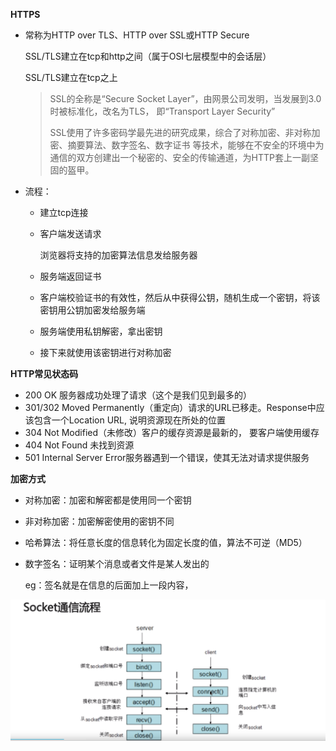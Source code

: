 **HTTPS**

- 常称为HTTP over TLS、HTTP over SSL或HTTP Secure

  SSL/TLS建立在tcp和http之间（属于OSI七层模型中的会话层）

  SSL/TLS建立在tcp之上

  > SSL的全称是“Secure Socket Layer”，由网景公司发明，当发展到3.0时被标准化，改名为TLS， 即“Transport Layer Security”
  >
  > SSL使用了许多密码学最先进的研究成果，综合了对称加密、非对称加密、摘要算法、数字签名、数字证书 等技术，能够在不安全的环境中为通信的双方创建出一个秘密的、安全的传输通道，为HTTP套上一副坚固的盔甲。 

- 流程：

  - 建立tcp连接
  
  - 客户端发送请求
  
    浏览器将支持的加密算法信息发给服务器
  
  - 服务端返回证书
  
  - 客户端校验证书的有效性，然后从中获得公钥，随机生成一个密钥，将该密钥用公钥加密发给服务端
  
  - 服务端使用私钥解密，拿出密钥
  
  - 接下来就使用该密钥进行对称加密





**HTTP常见状态码**

- 200 OK 服务器成功处理了请求（这个是我们见到最多的）
- 301/302 Moved Permanently（重定向）请求的URL已移走。Response中应该包含一个Location URL, 说明资源现在所处的位置
- 304 Not Modified（未修改）客户的缓存资源是最新的， 要客户端使用缓存
- 404 Not Found 未找到资源
- 501 Internal Server Error服务器遇到一个错误，使其无法对请求提供服务





**加密方式**

- 对称加密：加密和解密都是使用同一个密钥

- 非对称加密：加密解密使用的密钥不同

- 哈希算法：将任意长度的信息转化为固定长度的值，算法不可逆（MD5）

- 数字签名：证明某个消息或者文件是某人发出的

  eg：签名就是在信息的后面加上一段内容，



![1568795792289](image/socket.png)